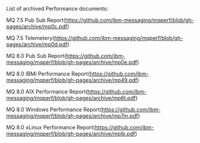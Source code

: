 List of archived Performance documents:

MQ 7.5 Pub Sub Report(https://github.com/ibm-messaging/mqperf/blob/gh-pages/archive/mp0c.pdf)

MQ 7.5 Telemetery(https://github.com/ibm-messaging/mqperf/blob/gh-pages/archive/mp0d.pdf)

MQ 8.0 Pub Sub Report(https://github.com/ibm-messaging/mqperf/blob/gh-pages/archive/mp0e.pdf)

MQ 8.0 IBMi Performance Report(https://github.com/ibm-messaging/mqperf/blob/gh-pages/archive/mp49.pdf)

MQ 8.0 AIX Performance Report(https://github.com/ibm-messaging/mqperf/blob/gh-pages/archive/mp6t.pdf)

MQ 8.0 Windows Performance Report(https://github.com/ibm-messaging/mqperf/blob/gh-pages/archive/mp7m.pdf)

MQ 8.0 xLinux Performance Report(https://github.com/ibm-messaging/mqperf/blob/gh-pages/archive/mplb.pdf)
